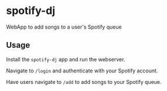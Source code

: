 # spotify-dj

WebApp to add songs to a user's Spotify queue

## Usage

Install the `spotify-dj` app and run the webserver.

Navigate to `/login` and authenticate with your Spotify account.

Have users navigate to `/add` to add songs to your Spotify queue.
